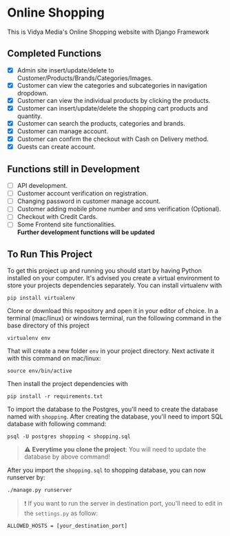 # Online Shopping
This is Vidya Media's Online Shopping website with Django Framework

## Completed Functions
- [x] Admin site insert/update/delete to Customer/Products/Brands/Categories/Images.
- [x] Customer can view the categories and subcategories in navigation dropdown.
- [x] Customer can view the individual products by clicking the products.
- [x] Customer can insert/update/delete the shopping cart products and quantity.
- [x] Customer can search the products, categories and brands.
- [x] Customer can manage account. 
- [x] Customer can confirm the checkout with Cash on Delivery method.
- [x] Guests can create account.

## Functions still in Development
- [ ] API development.
- [ ] Customer account verification on registration.
- [ ] Changing password in customer manage account.
- [ ] Customer adding mobile phone number and sms verification (Optional).
- [ ] Checkout with Credit Cards.
- [ ] Some Frontend site functionalities. \
**Further development functions will be updated**

## To Run This Project
To get this project up and running you should start by having Python installed on your computer. It's advised you create a virtual environment to store your projects dependencies separately. You can install virtualenv with
```
pip install virtualenv
```
Clone or download this repository and open it in your editor of choice. In a terminal (mac/linux) or windows terminal, run the following command in the base directory of this project

```
virtualenv env
```

That will create a new folder `env` in your project directory. Next activate it with this command on mac/linux:

```
source env/bin/active
```

Then install the project dependencies with

```
pip install -r requirements.txt
```

To import the database to the Postgres, you'll need to create the database named with `shopping`. After creating the database, you'll need to import SQL database with following command:

```
psql -U postgres shopping < shopping.sql
```

> :warning: **Everytime you clone the project**: You will need to update the database by above command!

After you import the `shopping.sql` to shopping database, you can now runserver by:
```
./manage.py runserver
```
> :exclamation: If you want to run the server in destination port, you'll need to edit in the `settings.py` as follow:
```
ALLOWED_HOSTS = [your_destination_port]
```
